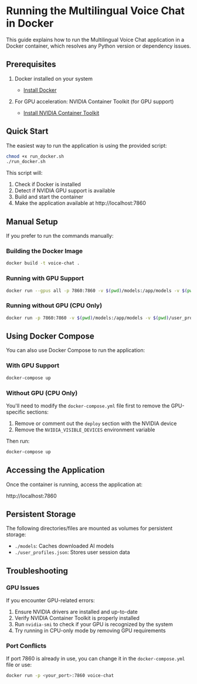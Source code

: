 # Running the Multilingual Voice Chat in Docker

This guide explains how to run the Multilingual Voice Chat application in a Docker container, which resolves any Python version or dependency issues.

## Prerequisites

1. Docker installed on your system
   - [Install Docker](https://docs.docker.com/get-docker/)

2. For GPU acceleration: NVIDIA Container Toolkit (for GPU support)
   - [Install NVIDIA Container Toolkit](https://docs.nvidia.com/datacenter/cloud-native/container-toolkit/install-guide.html)

## Quick Start

The easiest way to run the application is using the provided script:

```bash
chmod +x run_docker.sh
./run_docker.sh
```

This script will:
1. Check if Docker is installed
2. Detect if NVIDIA GPU support is available
3. Build and start the container
4. Make the application available at http://localhost:7860

## Manual Setup

If you prefer to run the commands manually:

### Building the Docker Image

```bash
docker build -t voice-chat .
```

### Running with GPU Support

```bash
docker run --gpus all -p 7860:7860 -v $(pwd)/models:/app/models -v $(pwd)/user_profiles.json:/app/user_profiles.json voice-chat
```

### Running without GPU (CPU Only)

```bash
docker run -p 7860:7860 -v $(pwd)/models:/app/models -v $(pwd)/user_profiles.json:/app/user_profiles.json voice-chat
```

## Using Docker Compose

You can also use Docker Compose to run the application:

### With GPU Support

```bash
docker-compose up
```

### Without GPU (CPU Only)

You'll need to modify the `docker-compose.yml` file first to remove the GPU-specific sections:

1. Remove or comment out the `deploy` section with the NVIDIA device
2. Remove the `NVIDIA_VISIBLE_DEVICES` environment variable

Then run:

```bash
docker-compose up
```

## Accessing the Application

Once the container is running, access the application at:

http://localhost:7860

## Persistent Storage

The following directories/files are mounted as volumes for persistent storage:

- `./models`: Caches downloaded AI models
- `./user_profiles.json`: Stores user session data

## Troubleshooting

### GPU Issues

If you encounter GPU-related errors:

1. Ensure NVIDIA drivers are installed and up-to-date
2. Verify NVIDIA Container Toolkit is properly installed
3. Run `nvidia-smi` to check if your GPU is recognized by the system
4. Try running in CPU-only mode by removing GPU requirements

### Port Conflicts

If port 7860 is already in use, you can change it in the `docker-compose.yml` file or use:

```bash
docker run -p <your_port>:7860 voice-chat
```